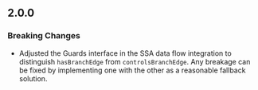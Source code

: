 ## 2.0.0

### Breaking Changes

* Adjusted the Guards interface in the SSA data flow integration to distinguish `hasBranchEdge` from `controlsBranchEdge`. Any breakage can be fixed by implementing one with the other as a reasonable fallback solution.
